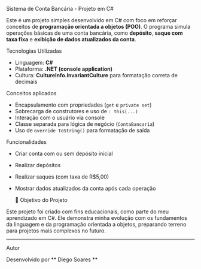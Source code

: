 Sistema de Conta Bancária - Projeto em C#

Este é um projeto simples desenvolvido em C# com foco em reforçar conceitos de **programação orientada a objetos (POO)**. O programa simula operações básicas de uma conta bancária, como **depósito**, **saque com taxa fixa** e **exibição de dados atualizados da conta**.

Tecnologias Utilizadas

- Linguagem: **C#**
- Plataforma: **.NET (console application)**
- Cultura: **CultureInfo.InvariantCulture** para formatação correta de decimais

Conceitos aplicados

- Encapsulamento com propriedades (`get` e `private set`)
- Sobrecarga de construtores e uso de `: this(...)`
- Interação com o usuário via console
- Classe separada para lógica de negócio (`ContaBancaria`)
- Uso de `override ToString()` para formatação de saída

Funcionalidades

- Criar conta com ou sem depósito inicial
- Realizar depósitos
- Realizar saques (com taxa de R$5,00)
- Mostrar dados atualizados da conta após cada operação

  📌 Objetivo do Projeto

Este projeto foi criado com fins educacionais, como parte do meu aprendizado em C#. Ele demonstra minha evolução com os fundamentos da linguagem e da programação orientada a objetos, preparando terreno para projetos mais complexos no futuro.

---
Autor

Desenvolvido por ** Diego Soares **

